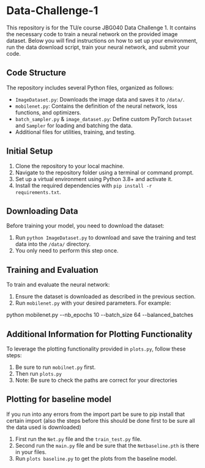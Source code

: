 # Data-Challenge-1

This repository is for the TU/e course JBG040 Data Challenge 1. It contains the necessary code to train a neural network on the provided image dataset. Below you will find instructions on how to set up your environment, run the data download script, train your neural network, and submit your code.

## Code Structure

The repository includes several Python files, organized as follows:

- `ImageDataset.py`: Downloads the image data and saves it to `/data/`.
- `mobilenet.py`: Contains the definition of the neural network, loss functions, and optimizers.
- `batch_sampler.py` & `image_dataset.py`: Define custom PyTorch `Dataset` and `Sampler` for loading and batching the data.
- Additional files for utilities, training, and testing.

## Initial Setup

1. Clone the repository to your local machine.
2. Navigate to the repository folder using a terminal or command prompt.
3. Set up a virtual environment using Python 3.8+ and activate it.
4. Install the required dependencies with `pip install -r requirements.txt`.

## Downloading Data

Before training your model, you need to download the dataset:

1. Run `python ImageDataset.py` to download and save the training and test data into the `/data/` directory.
2. You only need to perform this step once.

## Training and Evaluation

To train and evaluate the neural network:

1. Ensure the dataset is downloaded as described in the previous section.
2. Run `mobilenet.py` with your desired parameters. For example:

python mobilenet.py --nb_epochs 10 --batch_size 64 --balanced_batches

## Additional Information for Plotting Functionality

To leverage the plotting functionality provided in `plots.py`, follow these steps:

1. Be sure to run `mobilnet.py` first.
2. Then run `plots.py` 
3. Note: Be sure to check the paths are correct for your directories

## Plotting for baseline model

If you run into any errors from the import part be sure to pip install that certain import (also the steps before this should be done first to be sure all the data used is downloaded)

1. First run the `Net.py` file and the `train_test.py` file.
2. Second run the `main.py` file and be sure that the `Netbaseline.pth` is there in your files.
3. Run `plots baseline.py` to get the plots from the baseline model.

